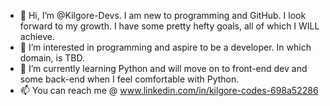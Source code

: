 - 👋 Hi, I’m @Kilgore-Devs. I am new to programming and GitHub. I look forward to my growth. I have some pretty hefty goals, all of which I WILL achieve. 
- 👀 I’m interested in programming and aspire to be a developer. In which domain, is TBD. 
- 🌱 I’m currently learning Python and will move on to front-end dev and some back-end when I feel comfortable with Python.
- 📫 You can reach me @ www.linkedin.com/in/kilgore-codes-698a52286


